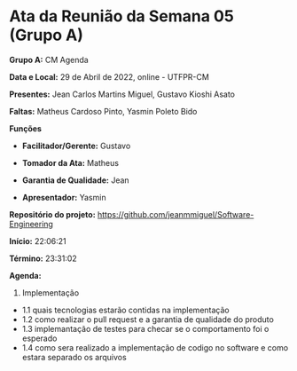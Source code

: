 
# Ata da Reunião da Semana 05 (Grupo A)

**Grupo A:** CM Agenda 

**Data e Local:** 29 de Abril de 2022, online - UTFPR-CM 

**Presentes:** Jean Carlos Martins Miguel, Gustavo Kioshi Asato

**Faltas:** Matheus Cardoso Pinto, Yasmin Poleto Bido

**Funções**

- **Facilitador/Gerente:** Gustavo

- **Tomador da Ata:** Matheus

- **Garantia de Qualidade:** Jean

- **Apresentador:** Yasmin

**Repositório do projeto:** https://github.com/jeanmmiguel/Software-Engineering

**Início:** 22:06:21

**Término:** 23:31:02

**Agenda:**

1. Implementação 

- 1.1 quais tecnologias estarão contidas na implementação
- 1.2 como realizar o pull request e a garantia de qualidade do produto
- 1.3 implemantação de testes para checar se o comportamento foi o esperado
- 1.4 como sera realizado a implementação de codigo no software e como estara separado os arquivos
